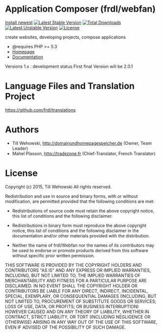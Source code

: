Application Composer (frdl/webfan)
=
[Install newest](http://www.webfan.de/install/)
[![Latest Stable Version](https://poser.pugx.org/frdl/webfan/v/stable)](https://packagist.org/packages/frdl/webfan) [![Total Downloads](https://poser.pugx.org/frdl/webfan/downloads)](https://packagist.org/packages/frdl/webfan) [![Latest Unstable Version](https://poser.pugx.org/frdl/webfan/v/unstable)](https://packagist.org/packages/frdl/webfan) [![License](https://poser.pugx.org/frdl/webfan/license)](https://packagist.org/packages/frdl/webfan)


create websites, developing projects, compose applications
* @requires          PHP >= 5.3
* [Homepage](http://frdl.github.io/webfan/)
* [Documentation](https://github.com/frdl/webfan/wiki)

Versions 1.x : development status
First final Version will be 2.0.1


Language Files and Translation Project
=
https://github.com/frdl/translations


Authors
=

* Till Wehowski, http://domainundhomepagespeicher.de (Owner, Team Leader)
* Mahel Plasson, http://tradezone.fr (Chief-Translator, French Translator)


License
=
Copyright (c) 2015, Till Wehowski
All rights reserved.

Redistribution and use in source and binary forms, with or without
modification, are permitted provided that the following conditions are met:

* Redistributions of source code must retain the above copyright notice, this
  list of conditions and the following disclaimer.

* Redistributions in binary form must reproduce the above copyright notice,
  this list of conditions and the following disclaimer in the documentation
  and/or other materials provided with the distribution.

* Neither the name of frdl/Webfan nor the names of its
  contributors may be used to endorse or promote products derived from
  this software without specific prior written permission.

THIS SOFTWARE IS PROVIDED BY THE COPYRIGHT HOLDERS AND CONTRIBUTORS "AS IS"
AND ANY EXPRESS OR IMPLIED WARRANTIES, INCLUDING, BUT NOT LIMITED TO, THE
IMPLIED WARRANTIES OF MERCHANTABILITY AND FITNESS FOR A PARTICULAR PURPOSE ARE
DISCLAIMED. IN NO EVENT SHALL THE COPYRIGHT HOLDER OR CONTRIBUTORS BE LIABLE
FOR ANY DIRECT, INDIRECT, INCIDENTAL, SPECIAL, EXEMPLARY, OR CONSEQUENTIAL
DAMAGES (INCLUDING, BUT NOT LIMITED TO, PROCUREMENT OF SUBSTITUTE GOODS OR
SERVICES; LOSS OF USE, DATA, OR PROFITS; OR BUSINESS INTERRUPTION) HOWEVER
CAUSED AND ON ANY THEORY OF LIABILITY, WHETHER IN CONTRACT, STRICT LIABILITY,
OR TORT (INCLUDING NEGLIGENCE OR OTHERWISE) ARISING IN ANY WAY OUT OF THE USE
OF THIS SOFTWARE, EVEN IF ADVISED OF THE POSSIBILITY OF SUCH DAMAGE.

